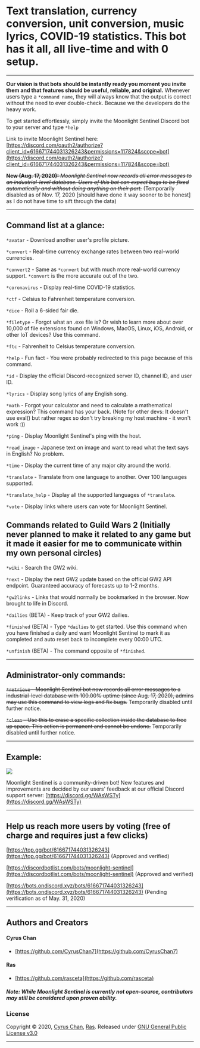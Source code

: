 # Text translation, currency conversion, unit conversion, music lyrics, COVID-19 statistics. This bot has it all, all live-time and with 0 setup.  
  
    
----------------------------------------------------------------------------------

**Our vision is that bots should be instantly ready you moment you invite them and that features should be useful, reliable, and original.** Whenever users type a `*command name`, they will always know that the output is correct without the need to ever double-check. Because we the developers do the heavy work.  
  
  To get started effortlessly, simply invite the Moonlight Sentinel Discord bot to your server and type `*help` 
    
  Link to invite Moonlight Sentinel here:  
    [https://discord.com/oauth2/authorize?client_id=616671744031326243&permissions=117824&scope=bot](https://discord.com/oauth2/authorize?client_id=616671744031326243&permissions=117824&scope=bot) 
      
~~**New (Aug. 17, 2020):** *Moonlight Sentinel now records all error messages to an industrial-level database. Users of this bot can expect bugs to be fixed automatically and without doing anything on their part.*~~   (Temporarily disabled as of Nov. 17, 2020 [should have done it way sooner to be honest] as I do not have time to sift through the data)
       
----------------------------------------------------------------

## Command list at a glance:
`*avatar`  - Download another user's profile picture.  
  
  
`*convert`  - Real-time currency exchange rates between two real-world currencies.  
  
`*convert2` - Same as `*convert` but with much more real-world currency support. `*convert` is the more accurate out of the two.

    
`*coronavirus` - Display real-time COVID-19 statistics.


`*ctf` - Celsius to Fahrenheit temperature conversion.  
  
`*dice` - Roll a 6-sided fair die.  
  
`*filetype` - Forgot what an .exe file is? Or wish to learn more about over 10,000 of file extensions found on Windows, MacOS, Linux, iOS, Android, or other IoT devices? Use this command. 

`*ftc` - Fahrenheit to Celsius temperature conversion.  
  
  
`*help` - Fun fact - You were probably redirected to this page because of this command.  
  
`*id` - Display the official Discord-recognized server ID, channel ID, and user ID.  
  
`*lyrics` - Display song lyrics of any English song.  
  
`*math` - Forgot your calculator and need to calculate a mathematical expression? This command has your back. (Note for other devs: It doesn't use eval() but rather regex so don't try breaking my host machine - it won't work :))  
  
  
`*ping` - Display Moonlight Sentinel's ping with the host.

`*read_image` - Japanese text on image and want to read what the text says in English? No problem.  
  
`*time` - Display the current time of any major city around the world. 


`*translate` - Translate from one language to another. Over 100 languages supported.  
  
`*translate_help` - Display all the supported languages of `*translate`.   
   
  
`*vote` - Display links where users can vote for Moonlight Sentinel.  
  
## Commands related to Guild Wars 2 (Initially never planned to make it related to any game but it made it easier for me to communicate within my own personal circles)

`*wiki` - Search the GW2 wiki.  
  
`*next` - Display the next GW2 update based on the official GW2 API endpoint. Guaranteed accuracy of forecasts up to 1-2 months.  
  
`*gw2links` - Links that would normally be bookmarked in the browser. Now brought to life in Discord.
  
`*dailies` (BETA) - Keep track of your GW2 dailies.

`*finished` (BETA) - Type `*dailies` to get started. Use this command when you have finished a daily and want Moonlight Sentinel to mark it as completed and auto reset back to incomplete every 00:00 UTC.

`*unfinish` (BETA) - The command opposite of `*finished`.

----------------------------------------------------------------

## Administrator-only commands:  
  
~~`*retrieve` - Moonlight Sentinel bot now records all error messages to a industrial-level database with 100.00% uptime (since Aug. 17, 2020), admins may use this command to view logs and fix bugs.~~ Temporarily disabled until further notice.
  
~~`*clean` - Use this to erase a specific collection inside the database to free up space. This action is permanent and cannot be undone.~~ Temporarily disabled until further notice.
  
----------------------------------------------------------------  
  
## Example:
  
![](https://cdn.discordapp.com/attachments/707468074474799124/712916489421979668/read_image_media.gif)


Moonlight Sentinel is a community-driven bot! New features and improvements are decided by our users' feedback at our official Discord support server: [https://discord.gg/WAsWSTy](https://discord.gg/WAsWSTy)  
  
  
----------------------------------------------------------------  
  
## Help us reach more users by voting (free of charge and requires just a few clicks)
        
    
  [https://top.gg/bot/616671744031326243](https://top.gg/bot/616671744031326243) (Approved and verified) 
    
  [https://discordbotlist.com/bots/moonlight-sentinel](https://discordbotlist.com/bots/moonlight-sentinel) (Approved and verified)
    
  [https://bots.ondiscord.xyz/bots/616671744031326243](https://bots.ondiscord.xyz/bots/616671744031326243) (Pending verification as of May. 31, 2020)  
    
----------------------------------------------------------------------------------  
    
  
## Authors and Creators  
  
#### Cyrus Chan  
- [https://github.com/CyrusChan7](https://github.com/CyrusChan7)  
  
#### Ras  
- [https://github.com/rasceta](https://github.com/rasceta)  
  
##### Note: While Moonlight Sentinel is currently not open-source, contributors may still be considered upon proven ability. 
  
  
### License  
  
Copyright © 2020, [Cyrus Chan](https://github.com/CyrusChan7), [Ras](https://github.com/rasceta). Released under [GNU General Public License v3.0](https://github.com/CyrusChan7/Moonlight-Sentinel-Docs/blob/master/LICENSE)
  
----------------------------------------------------------------

